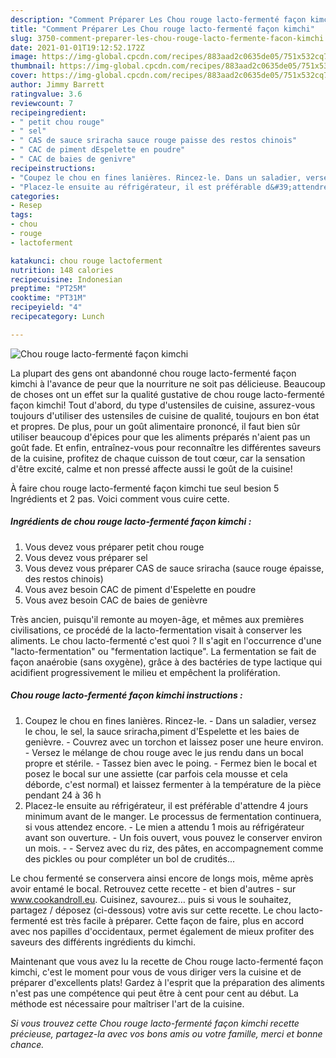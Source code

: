 ```yaml
---
description: "Comment Préparer Les Chou rouge lacto-fermenté façon kimchi"
title: "Comment Préparer Les Chou rouge lacto-fermenté façon kimchi"
slug: 3750-comment-preparer-les-chou-rouge-lacto-fermente-facon-kimchi
date: 2021-01-01T19:12:52.172Z
image: https://img-global.cpcdn.com/recipes/883aad2c0635de05/751x532cq70/chou-rouge-lacto-fermente-facon-kimchi-photo-principale-de-la-recette.jpg
thumbnail: https://img-global.cpcdn.com/recipes/883aad2c0635de05/751x532cq70/chou-rouge-lacto-fermente-facon-kimchi-photo-principale-de-la-recette.jpg
cover: https://img-global.cpcdn.com/recipes/883aad2c0635de05/751x532cq70/chou-rouge-lacto-fermente-facon-kimchi-photo-principale-de-la-recette.jpg
author: Jimmy Barrett
ratingvalue: 3.6
reviewcount: 7
recipeingredient:
- " petit chou rouge"
- " sel"
- " CAS de sauce sriracha sauce rouge paisse des restos chinois"
- " CAC de piment dEspelette en poudre"
- " CAC de baies de genivre"
recipeinstructions:
- "Coupez le chou en fines lanières. Rincez-le. Dans un saladier, versez le chou, le sel, la sauce sriracha,piment d&#39;Espelette et les baies de genièvre. Couvrez avec un torchon et laissez poser une heure environ. Versez le mélange de chou rouge avec le jus rendu dans un bocal propre et stérile.  Tassez bien avec le poing. Fermez bien le bocal et posez le bocal sur une assiette (car parfois cela mousse et cela déborde, c&#39;est normal) et laissez fermenter à la température de la pièce pendant 24 à 36 h"
- "Placez-le ensuite au réfrigérateur, il est préférable d&#39;attendre 4 jours minimum avant de le manger. Le processus de fermentation continuera, si vous attendez encore.  Le mien a attendu 1 mois au réfrigérateur avant son ouverture. Un fois ouvert, vous pouvez le conserver environ un mois.  Servez avec du riz, des pâtes, en accompagnement comme des pickles ou pour compléter un bol de crudités..."
categories:
- Resep
tags:
- chou
- rouge
- lactoferment

katakunci: chou rouge lactoferment 
nutrition: 148 calories
recipecuisine: Indonesian
preptime: "PT25M"
cooktime: "PT31M"
recipeyield: "4"
recipecategory: Lunch

---
```



![Chou rouge lacto-fermenté façon kimchi](https://img-global.cpcdn.com/recipes/883aad2c0635de05/751x532cq70/chou-rouge-lacto-fermente-facon-kimchi-photo-principale-de-la-recette.jpg)

La plupart des gens ont abandonné chou rouge lacto-fermenté façon kimchi à l'avance de peur que la nourriture ne soit pas délicieuse. Beaucoup de choses ont un effet sur la qualité gustative de chou rouge lacto-fermenté façon kimchi! Tout d'abord, du type d'ustensiles de cuisine, assurez-vous toujours d'utiliser des ustensiles de cuisine de qualité, toujours en bon état et propres. De plus, pour un goût alimentaire prononcé, il faut bien sûr utiliser beaucoup d'épices pour que les aliments préparés n'aient pas un goût fade. Et enfin, entraînez-vous pour reconnaître les différentes saveurs de la cuisine, profitez de chaque cuisson de tout cœur, car la sensation d'être excité, calme et non pressé affecte aussi le goût de la cuisine!

<!--inarticleads1-->

À faire chou rouge lacto-fermenté façon kimchi tue seul besion 5 Ingrédients et 2 pas. Voici comment vous cuire cette.

##### Ingrédients de chou rouge lacto-fermenté façon kimchi :

1. Vous devez vous préparer  petit chou rouge
1. Vous devez vous préparer  sel
1. Vous devez vous préparer  CAS de sauce sriracha (sauce rouge épaisse, des restos chinois)
1. Vous avez besoin  CAC de piment d&#39;Espelette en poudre
1. Vous avez besoin  CAC de baies de genièvre


Très ancien, puisqu&#39;il remonte au moyen-âge, et mêmes aux premières civilisations, ce procédé de la lacto-fermentation visait à conserver les aliments. Le chou lacto-fermenté c&#39;est quoi ? Il s&#39;agit en l&#39;occurrence d&#39;une &#34;lacto-fermentation&#34; ou &#34;fermentation lactique&#34;. La fermentation se fait de façon anaérobie (sans oxygène), grâce à des bactéries de type lactique qui acidifient progressivement le milieu et empêchent la prolifération. 

<!--inarticleads2-->

##### Chou rouge lacto-fermenté façon kimchi instructions :

1. Coupez le chou en fines lanières. Rincez-le. - Dans un saladier, versez le chou, le sel, la sauce sriracha,piment d&#39;Espelette et les baies de genièvre. - Couvrez avec un torchon et laissez poser une heure environ. - Versez le mélange de chou rouge avec le jus rendu dans un bocal propre et stérile.  - Tassez bien avec le poing. - Fermez bien le bocal et posez le bocal sur une assiette (car parfois cela mousse et cela déborde, c&#39;est normal) et laissez fermenter à la température de la pièce pendant 24 à 36 h
1. Placez-le ensuite au réfrigérateur, il est préférable d&#39;attendre 4 jours minimum avant de le manger. Le processus de fermentation continuera, si vous attendez encore.  - Le mien a attendu 1 mois au réfrigérateur avant son ouverture. - Un fois ouvert, vous pouvez le conserver environ un mois. -  - Servez avec du riz, des pâtes, en accompagnement comme des pickles ou pour compléter un bol de crudités...


Le chou fermenté se conservera ainsi encore de longs mois, même après avoir entamé le bocal. Retrouvez cette recette - et bien d&#39;autres - sur www.cookandroll.eu. Cuisinez, savourez… puis si vous le souhaitez, partagez / déposez (ci-dessous) votre avis sur cette recette. Le chou lacto-fermenté est très facile à préparer. Cette façon de faire, plus en accord avec nos papilles d&#39;occidentaux, permet également de mieux profiter des saveurs des différents ingrédients du kimchi. 

<!--inarticleads1-->

<p>
Maintenant que vous avez lu la recette de Chou rouge lacto-fermenté façon kimchi, c'est le moment pour vous de vous diriger vers la cuisine et de préparer d'excellents plats! Gardez à l'esprit que la préparation des aliments n'est pas une compétence qui peut être à cent pour cent au début. La méthode est nécessaire pour maîtriser l'art de la cuisine.
</p>

<p>
<i>Si vous trouvez cette Chou rouge lacto-fermenté façon kimchi recette précieuse, partagez-la avec vos bons amis ou votre famille, merci et bonne chance.</i>
</p>
